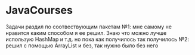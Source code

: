 # JavaCourses
Задачи раздил по соотвествующим пакетам
№1: мне самому не нравится каким способом я ее решил. Знаю что можно лучше использую HashMap и т.д. но пока как получилось так получилось
№2: решил с помощью ArrayList и без, так нужно было без него
